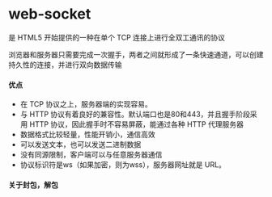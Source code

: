  # web-socket
 
 是 HTML5 开始提供的一种在单个 TCP 连接上进行全双工通讯的协议

浏览器和服务器只需要完成一次握手，两者之间就形成了一条快速通道，可以创建持久性的连接，并进行双向数据传输


#### 优点

+ 在 TCP 协议之上，服务器端的实现容易。
+ 与 HTTP 协议有着良好的兼容性。默认端口也是80和443，并且握手阶段采用 HTTP 协议，因此握手时不容易屏蔽，能通过各种 HTTP 代理服务器
+ 数据格式比较轻量，性能开销小，通信高效
+ 可以发送文本，也可以发送二进制数据
+ 没有同源限制，客户端可以与任意服务器通信
+ 协议标识符是ws（如果加密，则为wss），服务器网址就是 URL。


#### 关于封包，解包
